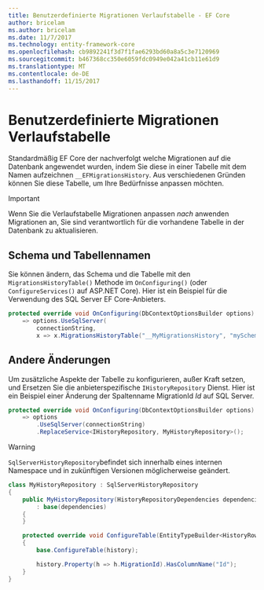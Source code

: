 ```yaml
---
title: Benutzerdefinierte Migrationen Verlaufstabelle - EF Core
author: bricelam
ms.author: bricelam
ms.date: 11/7/2017
ms.technology: entity-framework-core
ms.openlocfilehash: cb9892241f3d7f1fae6293bd60a8a5c3e7120969
ms.sourcegitcommit: b467368cc350e6059fdc0949e042a41cb11e61d9
ms.translationtype: MT
ms.contentlocale: de-DE
ms.lasthandoff: 11/15/2017
---
```

<a name="custom-migrations-history-table"></a>Benutzerdefinierte Migrationen Verlaufstabelle
===============================
Standardmäßig EF Core der nachverfolgt welche Migrationen auf die Datenbank angewendet wurden, indem Sie diese in einer Tabelle mit dem Namen aufzeichnen `__EFMigrationsHistory`. Aus verschiedenen Gründen können Sie diese Tabelle, um Ihre Bedürfnisse anpassen möchten.

> [!IMPORTANT]
> Wenn Sie die Verlaufstabelle Migrationen anpassen *nach* anwenden Migrationen an, Sie sind verantwortlich für die vorhandene Tabelle in der Datenbank zu aktualisieren.

<a name="schema-and-table-name"></a>Schema und Tabellennamen
----------------------
Sie können ändern, das Schema und die Tabelle mit den `MigrationsHistoryTable()` Methode im `OnConfiguring()` (oder `ConfigureServices()` auf ASP.NET Core). Hier ist ein Beispiel für die Verwendung des SQL Server EF Core-Anbieters.

``` csharp
protected override void OnConfiguring(DbContextOptionsBuilder options)
    => options.UseSqlServer(
        connectionString,
        x => x.MigrationsHistoryTable("__MyMigrationsHistory", "mySchema"));
```

<a name="other-changes"></a>Andere Änderungen
-------------
Um zusätzliche Aspekte der Tabelle zu konfigurieren, außer Kraft setzen, und Ersetzen Sie die anbieterspezifische `IHistoryRepository` Dienst. Hier ist ein Beispiel einer Änderung der Spaltenname MigrationId *Id* auf SQL Server.

``` csharp
protected override void OnConfiguring(DbContextOptionsBuilder options)
    => options
        .UseSqlServer(connectionString)
        .ReplaceService<IHistoryRepository, MyHistoryRepository>();
```

> [!WARNING]
> `SqlServerHistoryRepository`befindet sich innerhalb eines internen Namespace und in zukünftigen Versionen möglicherweise geändert.

``` csharp
class MyHistoryRepository : SqlServerHistoryRepository
{
    public MyHistoryRepository(HistoryRepositoryDependencies dependencies)
        : base(dependencies)
    {
    }

    protected override void ConfigureTable(EntityTypeBuilder<HistoryRow> history)
    {
        base.ConfigureTable(history);

        history.Property(h => h.MigrationId).HasColumnName("Id");
    }
}
```
